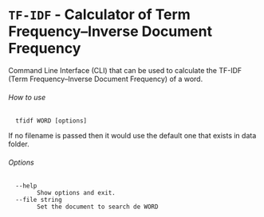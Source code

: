 
# **`TF-IDF`** - Calculator of Term Frequency–Inverse Document Frequency

Command Line Interface (CLI) that can be used to calculate the TF-IDF (Term Frequency–Inverse Document Frequency) of a word.

###### How to use
```
  tfidf WORD [options]
```
If no filename is passed then it would use the default one that exists in data folder.
###### Options
```
  --help 
        Show options and exit.
  --file string
        Set the document to search de WORD
```
